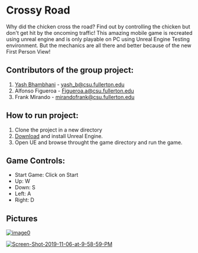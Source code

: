 Crossy Road  
===============================
Why did the chicken cross the road? Find out by controlling the chicken but don't get hit by the oncoming traffic! This amazing mobile game is recreated using unreal engine and is only playable on PC using Unreal Engine Testing environment. But the mechanics are all there and better because of the new First Person View! 


Contributors of the group project:  
---------------------------------- 
1) [Yash Bhambhani](www.github.com/yash-b) - yash_b@csu.fullerton.edu
2) Alfonso Figueroa - Figueroa.a@csu.fullerton.edu  
3) Frank Mirando - mirandofrank@csu.fullerton.edu  
  


How to run project:
--------------------  
1) Clone the project in a new directory
2) [Download](https://www.unrealengine.com/id/login?redirectUrl=https%3A%2F%2Fwww.unrealengine.com%2Fen-US%2Feulacheck%2Fpublishing&client_id=932e595bedb643d9ba56d3e1089a5c4b&noHostRedirect=true) and install Unreal Engine.
3) Open UE and browse throught the game directory and run the game.

Game Controls:
--------------
- Start Game: Click on Start
- Up: W  
- Down: S  
- Left: A  
- Right: D  
  
 Pictures  
 --------  
<a href="https://imgbb.com/"><img src="https://i.ibb.co/qFk1fvx/image0.jpg" alt="image0" border="0"></a>

<a href="https://ibb.co/CmWCVhx"><img src="https://i.ibb.co/GnFYCcg/Screen-Shot-2019-11-06-at-9-58-59-PM.png" alt="Screen-Shot-2019-11-06-at-9-58-59-PM" border="0"></a>


